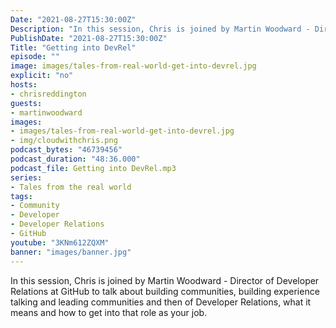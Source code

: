 ```yaml
---
Date: "2021-08-27T15:30:00Z"
Description: "In this session, Chris is joined by Martin Woodward - Director of Developer Relations at GitHub to talk about building communities, building experience talking and leading communities and then of Developer Relations, what it means and how to get into that role as your job."
PublishDate: "2021-08-27T15:30:00Z"
Title: "Getting into DevRel"
episode: ""
image: images/tales-from-real-world-get-into-devrel.jpg
explicit: "no"
hosts:
- chrisreddington
guests:
- martinwoodward
images:
- images/tales-from-real-world-get-into-devrel.jpg
- img/cloudwithchris.png
podcast_bytes: "46739456"
podcast_duration: "48:36.000"
podcast_file: Getting into DevRel.mp3
series:
- Tales from the real world
tags:
- Community
- Developer
- Developer Relations
- GitHub
youtube: "3KNm612ZQXM"
banner: "images/banner.jpg"
---
```

In this session, Chris is joined by Martin Woodward - Director of Developer Relations at GitHub to talk about building communities, building experience talking and leading communities and then of Developer Relations, what it means and how to get into that role as your job.
